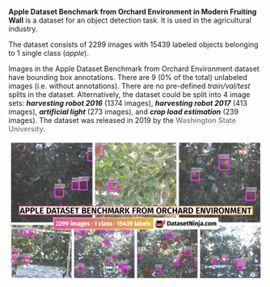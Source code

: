 **Apple Dataset Benchmark from Orchard Environment in Modern Fruiting Wall** is a dataset for an object detection task. It is used in the agricultural industry. 

The dataset consists of 2299 images with 15439 labeled objects belonging to 1 single class (*apple*).

Images in the Apple Dataset Benchmark from Orchard Environment dataset have bounding box annotations. There are 9 (0% of the total) unlabeled images (i.e. without annotations). There are no pre-defined <i>train/val/test</i> splits in the dataset. Alternatively, the dataset could be split into 4 image sets: ***harvesting robot 2016*** (1374 images), ***harvesting robot 2017*** (413 images), ***artificial light*** (273 images), and ***crop load estimation*** (239 images). The dataset was released in 2019 by the <span style="font-weight: 600; color: grey; border-bottom: 1px dashed #d3d3d3;">Washington State University</span>.

<img src="https://github.com/dataset-ninja/apple-dataset-benchmark-from-orchard-environment/raw/main/visualizations/poster.png">
